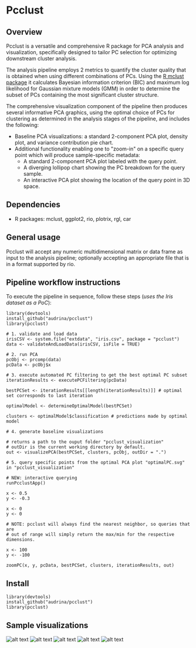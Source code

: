 # Pcclust

## Overview

Pcclust is a versatile and comprehensive R package for PCA analysis and visualization, specifically designed to tailor PC selection for optimizing downstream cluster analysis.

The analysis pipeline employs 2 metrics to quantify the cluster quality that is obtained when using different combinations of PCs. Using the [R mclust package](https://cran.r-project.org/web/packages/mclust/index.html) it calculates Bayesian information criterion (BIC) and maximum log likelihood for Gaussian mixture models (GMM) in order to determine the subset of PCs containing the most significant cluster structure.

The comprehensive visualization component of the pipeline then produces several informative PCA graphics, using the optimal choice of PCs for clustering as determined in the analysis stages of the pipeline, and includes the following:
* Baseline PCA visualizations: a standard 2-component PCA plot, density plot, and variance contribution pie chart.
* Additional functionality enabling one to "zoom-in" on a specific query point which will produce sample-specific metadata:
  * A standard 2-component PCA plot labeled with the query point.
  * A diverging lollipop chart showing the PC breakdown for the query sample.
  * An interactive PCA plot showing the location of the query point in 3D space.

## Dependencies
* R packages: mclust, ggplot2, rio, plotrix, rgl, car

## General usage

Pcclust will accept any numeric multidimensional matrix or data frame as
input to the analysis pipeline; optionally accepting an appropriate file that is in a format supported by rio.

## Pipeline workflow instructions

To execute the pipeline in sequence, follow these steps (_uses the Iris dataset as a PoC_):

````
library(devtools)
install_github("audrina/pcclust")
library(pcclust)

# 1. validate and load data
irisCSV <- system.file("extdata", "iris.csv", package = "pcclust")
data <- validateAndLoadData(irisCSV, isFile = TRUE)

# 2. run PCA
pcObj <- prcomp(data)
pcData <- pcObj$x

# 3. execute automated PC filtering to get the best optimal PC subset
iterationResults <- executePCFiltering(pcData)

bestPCSet <- iterationResults[[length(iterationResults)]] # optimal set corresponds to last iteration

optimalModel <- determineOptimalModel(bestPCSet)

clusters <- optimalModel$classification # predictions made by optimal model

# 4. generate baseline visualizations

# returns a path to the ouput folder "pcclust_visualization"
# outDir is the current working directory by default.
out <- visualizePCA(bestPCSet, clusters, pcObj, outDir = ".") 

# 5. query specific points from the optimal PCA plot "optimalPC.svg" in "pcclust_visualization"

# NEW: interactive querying 
runPcclustApp()

x <- 0.5
y <- -0.3

x <- 0
y <- 0

# NOTE: pcclust will always find the nearest neighbor, so queries that are 
# out of range will simply return the max/min for the respective dimensions.

x <- 100 
y <- -100

zoomPC(x, y, pcData, bestPCSet, clusters, iterationResults, out)

````

## Install

````
library(devtools)
install_github("audrina/pcclust")
library(pcclust)
````

## Sample visualizations

![alt text](http://steipe.biochemistry.utoronto.ca/abc/students/images/2/27/Screen_Shot_2018-10-07_at_9.29.00_PM.png)
![alt text](http://steipe.biochemistry.utoronto.ca/abc/students/images/4/48/Screen_Shot_2018-10-07_at_9.29.27_PM.png)
![alt text](http://steipe.biochemistry.utoronto.ca/abc/students/images/c/c4/Screen_Shot_2018-10-07_at_10.18.28_PM.png)
![alt text](http://steipe.biochemistry.utoronto.ca/abc/students/images/0/07/Screen_Shot_2018-10-07_at_9.30.06_PM.png)
![alt text](http://steipe.biochemistry.utoronto.ca/abc/students/images/7/79/Screen_Shot_2018-10-07_at_7.26.31_PM.png)

